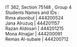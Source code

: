 IT 362, Section 75148 , Group 4 <br />
Students Names and IDs : <br />
Rima alsonbul   | 444200524 <br/> 
Jana Alruzuq    | 444201157 <br/> 
Razan Aldosari  | 444201215 <br/> 
Mona Alnajjar   | 444200091 <br/> 
Remas Al-subaie | 444200712 
